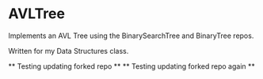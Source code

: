 # AVLTree

Implements an AVL Tree using the BinarySearchTree and BinaryTree repos.

Written for my Data Structures class.

 ** Testing updating forked repo **
 ** Testing updating forked repo again **
